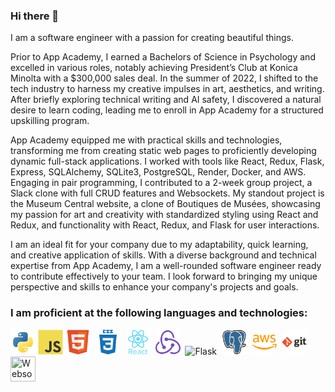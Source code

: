 ### Hi there 👋

I am a software engineer with a passion for creating beautiful things. 

Prior to App Academy, I earned a Bachelors of Science in Psychology and excelled in various roles, notably achieving President’s Club at Konica Minolta with a $300,000 sales deal. In the summer of 2022, I shifted to the tech industry to harness my creative impulses in art, aesthetics, and writing. After briefly exploring technical writing and AI safety, I discovered a natural desire to learn coding, leading me to enroll in App Academy for a structured upskilling program.

App Academy equipped me with practical skills and technologies, transforming me from creating static web pages to proficiently developing dynamic full-stack applications. I worked with tools like React, Redux, Flask, Express, SQLAlchemy, SQLite3, PostgreSQL, Render, Docker, and AWS. Engaging in pair programming, I contributed to a 2-week group project, a Slack clone with full CRUD features and Websockets. My standout project is the Museum Central website, a clone of Boutiques de Musées, showcasing my passion for art and creativity with standardized styling using React and Redux, and functionality with React, Redux, and Flask for user interactions.

I am an ideal fit for your company due to my adaptability, quick learning, and creative application of skills. With a diverse background and technical expertise from App Academy, I am a well-rounded software engineer ready to contribute effectively to your team. I look forward to bringing my unique perspective and skills to enhance your company's projects and goals.

### I am proficient at the following languages and technologies:
<img src="https://github.com/devicons/devicon/blob/master/icons/python/python-original.svg" title="Python" alt="Python" width="40" height="40">
<img src="https://raw.githubusercontent.com/devicons/devicon/55609aa5bd817ff167afce0d965585c92040787a/icons/javascript/javascript-original.svg" alt="JavaScript" width="40" height="40">
<img src="https://github.com/devicons/devicon/blob/master/icons/html5/html5-original.svg" title="HTML5" alt="HTML" width="40" height="40"/>&nbsp;
<img src="https://github.com/devicons/devicon/blob/master/icons/css3/css3-plain-wordmark.svg"  title="CSS3" alt="CSS" width="40" height="40"/>&nbsp;
<img src="https://github.com/devicons/devicon/blob/master/icons/react/react-original-wordmark.svg" title="React" alt="React" width="40" height="40"/>&nbsp;
<img src="https://github.com/devicons/devicon/blob/master/icons/redux/redux-original.svg" title="Redux" alt="Redux " width="40" height="40"/>&nbsp;
<img src="https://cdn.freebiesupply.com/logos/large/2x/flask-logo-png-transparent.png" title="Flask" alt="Flask " width="40" height="40"/>&nbsp;
<img src="https://github.com/devicons/devicon/blob/master/icons/postgresql/postgresql-original.svg" title="PostgreSQL" alt="PostgreSQL " width="40" height="40"/>&nbsp;
<img src="https://github.com/devicons/devicon/blob/master/icons/amazonwebservices/amazonwebservices-plain-wordmark.svg" title="AWS" alt="AWS" width="40" height="40"/>&nbsp;
<img src="https://github.com/devicons/devicon/blob/master/icons/git/git-original-wordmark.svg" title="Git" **alt="Git" width="40" height="40"/>
<img src="https://i.morioh.com/9f75e619b0.png" title="Websockets" **alt="Websockets" width="40" height="40"/>

<!--
**regdes721/regdes721** is a ✨ _special_ ✨ repository because its `README.md` (this file) appears on your GitHub profile.

Here are some ideas to get you started:

- 🔭 I’m currently working on ...
- 🌱 I’m currently learning ...
- 👯 I’m looking to collaborate on ...
- 🤔 I’m looking for help with ...
- 💬 Ask me about ...
- 📫 How to reach me: ...
- 😄 Pronouns: ...
- ⚡ Fun fact: ...
-->
